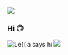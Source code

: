 ![](https://user-images.githubusercontent.com/74038190/212284115-f47cd8ff-2ffb-4b04-b5bf-4d1c14c0247f.gif)
### Hi 🙃
![Le(i)a says hi](https://media1.giphy.com/media/v1.Y2lkPTc5MGI3NjExZDF5YXRobTlzM2FzNWJydmRoYTA5aXZnM3ZzdjVxYmt6cGg5OTJwMCZlcD12MV9pbnRlcm5hbF9naWZfYnlfaWQmY3Q9Zw/YwjzRjSaCWlP2/giphy.gif)
![](https://user-images.githubusercontent.com/74038190/212284115-f47cd8ff-2ffb-4b04-b5bf-4d1c14c0247f.gif)
